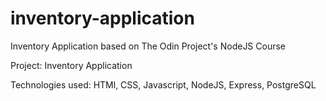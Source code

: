 # inventory-application

Inventory Application based on The Odin Project's NodeJS Course

Project: Inventory Application

Technologies used: HTMl, CSS, Javascript, NodeJS, Express, PostgreSQL

